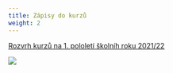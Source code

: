 ```yaml
---
title: Zápisy do kurzů
weight: 2
---
```

[Rozvrh kurzů na 1. pololetí  školníh roku 2021/22](https://www.brezanek.cz/assets/media-o-nas/rozvrh_2021-22-2-.pdf)

![](/images/uploads/baner_zapisy_vig-1-.jpg)